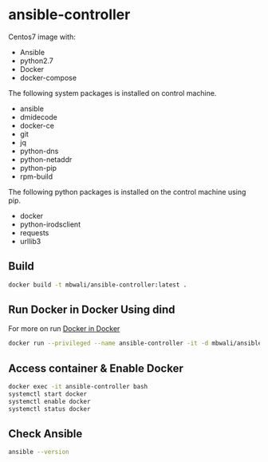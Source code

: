 # ansible-controller
Centos7 image with:
* Ansible
* python2.7
* Docker
* docker-compose

The following system packages is installed on control machine.

* ansible
* dmidecode
* docker-ce
* git
* jq
* python-dns
* python-netaddr
* python-pip
* rpm-build

The following python packages is installed on the control machine using pip.

* docker
* python-irodsclient
* requests
* urllib3

## Build
```bash
docker build -t mbwali/ansible-controller:latest .
```

## Run Docker in Docker Using dind
For more on run [Docker in Docker](https://devopscube.com/run-docker-in-docker/)
```bash
docker run --privileged --name ansible-controller -it -d mbwali/ansible-controller:latest docker:dind
```

## Access container & Enable Docker

```bash
docker exec -it ansible-controller bash 
systemctl start docker
systemctl enable docker
systemctl status docker
```

## Check Ansible
```bash
ansible --version
```
